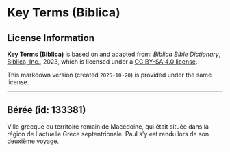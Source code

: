# Key Terms (Biblica)

## License Information

**Key Terms (Biblica)** is based on and adapted from: _Biblica Bible Dictionary_, [Biblica, Inc.](https://www.biblica.com/), 2023, which is licensed under a [CC BY-SA 4.0 license](https://creativecommons.org/licenses/by-sa/4.0/legalcode.en).

This markdown version (created `2025-10-20`) is provided under the same license.



--------------------------------

## Bérée (id: 133381)

Ville grecque du territoire romain de Macédoine, qui était située dans la région de l'actuelle Grèce septentrionale. Paul s'y est rendu lors de son deuxième voyage.


